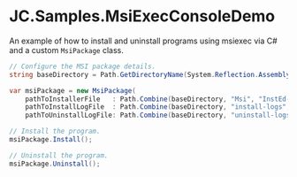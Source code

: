 # JC.Samples.MsiExecConsoleDemo
An example of how to install and uninstall programs using msiexec via C# and a custom ```MsiPackage``` class.

```csharp
// Configure the MSI package details.
string baseDirectory = Path.GetDirectoryName(System.Reflection.Assembly.GetExecutingAssembly().Location);

var msiPackage = new MsiPackage(
    pathToInstallerFile   : Path.Combine(baseDirectory, "Msi", "InstEd-1.5.15.26.msi"),
    pathToInstallLogFile  : Path.Combine(baseDirectory, "install-logs", "install.log"),
    pathToUninstallLogFile: Path.Combine(baseDirectory, "uninstall-logs", "unintall.log"));

// Install the program.
msiPackage.Install();

// Uninstall the program.
msiPackage.Uninstall();
```
